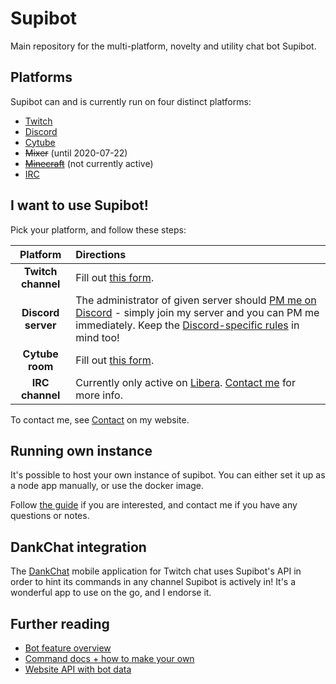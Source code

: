 # Supibot
Main repository for the multi-platform, novelty and utility chat bot Supibot.

## Platforms
Supibot can and is currently run on four distinct platforms:
- [Twitch](https://twitch.tv/)
- [Discord](https://discordapp.com/)
- [Cytube](https://cytu.be/)
- ~~Mixer~~ (until 2020-07-22)
- [~~Minecraft~~](https://www.minecraft.net/) (not currently active)
- [IRC](https://datatracker.ietf.org/doc/html/rfc1459)

## I want to use Supibot!
Pick your platform, and follow these steps: 

|      Platform      | Directions                                                                                                                                                                                                                      |
|:------------------:|:--------------------------------------------------------------------------------------------------------------------------------------------------------------------------------------------------------------------------------|
| **Twitch channel** | Fill out [this form](https://supinic.com/bot/request-bot/form).                                                                                                                                                                 |
| **Discord server** | The administrator of given server should [PM me on Discord](https://supinic.com/contact) - simply join my server and you can PM me immediately. Keep the [Discord-specific rules](https://i.imgur.com/ocqTmaF.png) in mind too! | 
|  **Cytube room**   | Fill out [this form](https://supinic.com/bot/request-bot/form).                                                                                                                                                                 |
|  **IRC channel**   | Currently only active on [Libera](https://libera.chat/). [Contact me](https://supinic.com/contact) for more info.                                                                                                               |

To contact me, see [Contact](https://supinic.com/contact) on my website.

## Running own instance
It's possible to host your own instance of supibot. You can either set it up as a node app manually, or use the docker image.

Follow [the guide](docs/setup.md) if you are interested, and contact me if you have any questions or notes.

## DankChat integration
The [DankChat](https://github.com/flex3r/DankChat) mobile application for Twitch chat uses Supibot's API in order to hint its commands in any channel Supibot is actively in!
It's a wonderful app to use on the go, and I endorse it.

## Further reading
- [Bot feature overview](docs/features.md)
- [Command docs + how to make your own](docs/commands.md)
- [Website API with bot data](docs/api.md)
